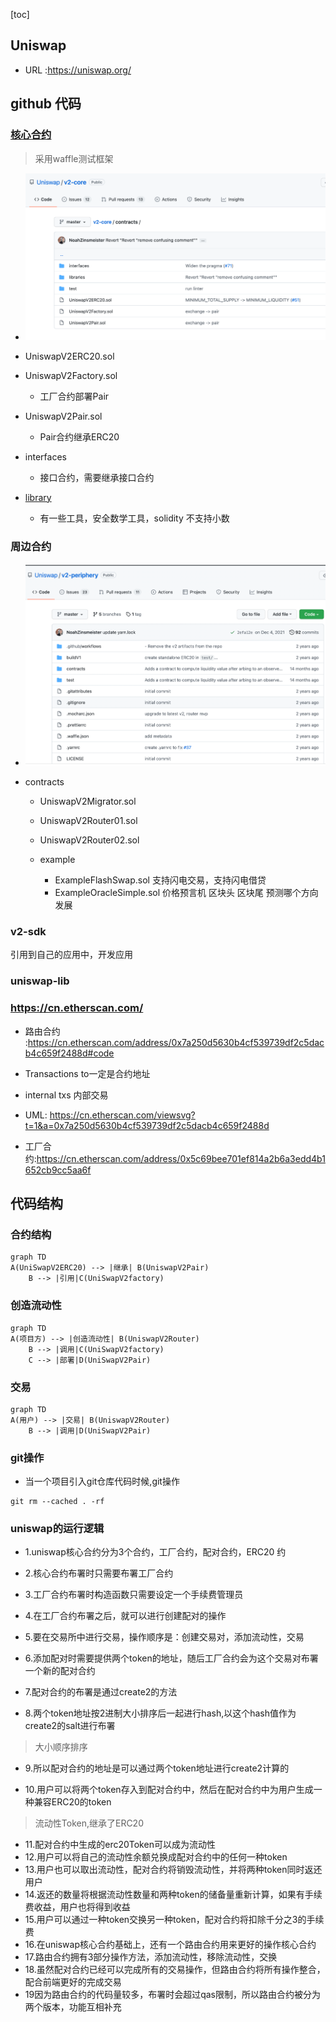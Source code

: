 [toc]

## Uniswap 

- URL :https://uniswap.org/

## github 代码

### [核心合约](Uniswap/v2-core)

> 采用waffle测试框架

- ![image.png](./img/img.png)

- UniswapV2ERC20.sol

- UniswapV2Factory.sol
  - 工厂合约部署Pair
- UniswapV2Pair.sol
  - Pair合约继承ERC20
- interfaces 
  - 接口合约，需要继承接口合约

- [library](Uniswap/v2-core/contracts/libraries) 
  - 有一些工具，安全数学工具，solidity 不支持小数

### 周边合约


- ![image.png](./img/img_1.png)

- contracts 
  - UniswapV2Migrator.sol
  
  - UniswapV2Router01.sol
    
  - UniswapV2Router02.sol
  - example 
    - ExampleFlashSwap.sol 支持闪电交易，支持闪电借贷
    - ExampleOracleSimple.sol 价格预言机 区块头 区块尾 预测哪个方向发展

### v2-sdk

引用到自己的应用中，开发应用

### uniswap-lib 



### https://cn.etherscan.com/

- 路由合约 :https://cn.etherscan.com/address/0x7a250d5630b4cf539739df2c5dacb4c659f2488d#code

- Transactions to一定是合约地址
- internal txs 内部交易

- UML: https://cn.etherscan.com/viewsvg?t=1&a=0x7a250d5630b4cf539739df2c5dacb4c659f2488d

- 工厂合约:https://cn.etherscan.com/address/0x5c69bee701ef814a2b6a3edd4b1652cb9cc5aa6f

## 代码结构
### 合约结构

```mermaid
graph TD
A(UniSwapV2ERC20) --> |继承| B(UniswapV2Pair) 
    B --> |引用|C(UniSwapV2factory)
```

### 创造流动性

```mermaid
graph TD
A(项目方) --> |创造流动性| B(UniswapV2Router) 
    B --> |调用|C(UniSwapV2factory)
    C --> |部署|D(UniSwapV2Pair)

```


### 交易 

```mermaid
graph TD
A(用户) --> |交易| B(UniswapV2Router) 
    B --> |调用|D(UniSwapV2Pair)

```

### git操作


- 当一个项目引入git仓库代码时候,git操作 
```
git rm --cached . -rf
```




### uniswap的运行逻辑

- 1.uniswap核心合约分为3个合约，工厂合约，配对合约，ERC20 约

- 2.核心合约布署时只需要布署工厂合约

- 3.工厂合约布署时构造函数只需要设定一个手续费管理员

- 4.在工厂合约布署之后，就可以进行创建配对的操作

- 5.要在交易所中进行交易，操作顺序是：创建交易对，添加流动性，交易

- 6.添加配对时需要提供两个token的地址，随后工厂合约会为这个交易对布署一个新的配对合约
- 7.配对合约的布署是通过create2的方法
- 8.两个token地址按2进制大小排序后一起进行hash,以这个hash值作为create2的salt进行布署
> 大小顺序排序

- 9.所以配对合约的地址是可以通过两个token地址进行create2计算的

- 10.用户可以将两个token存入到配对合约中，然后在配对合约中为用户生成一种兼容ERC20的token

> 流动性Token,继承了ERC20

- 11.配对合约中生成的erc20Token可以成为流动性
- 12.用户可以将自己的流动性余额兑换成配对合约中的任何一种token
- 13.用户也可以取出流动性，配对合约将销毁流动性，并将两种token同时返还用户
- 14.返还的数量将根据流动性数量和两种token的储备量重新计算，如果有手续费收益，用户也将得到收益
- 15.用户可以通过一种token交换另一种token，配对合约将扣除千分之3的手续费
- 16.在uniswap核心合约基础上，还有一个路由合约用来更好的操作核心合约
- 17.路由合约拥有3部分操作方法，添加流动性，移除流动性，交换
- 18.虽然配对合约已经可以完成所有的交易操作，但路由合约将所有操作整合，配合前端更好的完成交易
- 19因为路由合约的代码量较多，布署时会超过qas限制，所以路由合约被分为两个版本，功能互相补充






